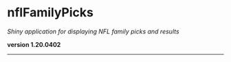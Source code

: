 # nflFamilyPicks

*Shiny application for displaying NFL family picks and results*

**version 1.20.0402**

----------
